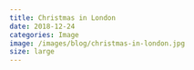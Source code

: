 ```yaml
---
title: Christmas in London
date: 2018-12-24
categories: Image
image: /images/blog/christmas-in-london.jpg
size: large
---
```

